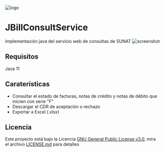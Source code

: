 ![logo](https://github.com/anthonyrponte/JBillConsultService/blob/master/res/logo.png)
# JBillConsultService
Implementación java del servicio web de consultas de SUNAT
![screenshot](https://github.com/anthonyrponte/JBillConsultService/blob/master/res/screenshot.png)
## Requisitos
Java 11
## Caraterísticas
* Consultar el estado de facturas, notas de crédito y notas de débito que inicien con serie "F"
* Descargar el CDR de aceptación o rechazo
* Exportar a Excel (.xlsx)
## Licencia
Este proyecto está bajo la Licencia [GNU General Public License v3.0](https://www.gnu.org/licenses/gpl-3.0.html), mira el archivo [LICENSE.md](https://github.com/anthonyrponte/JBillConsultService/blob/master/LICENSE) para detalles